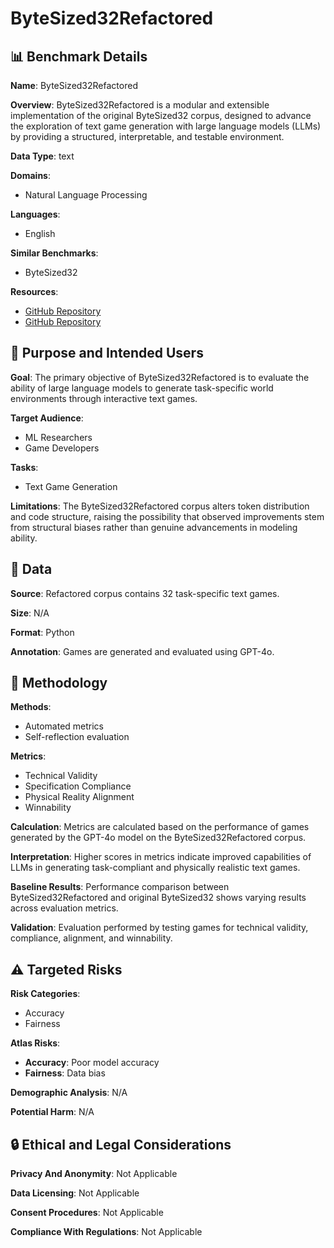 # ByteSized32Refactored

## 📊 Benchmark Details

**Name**: ByteSized32Refactored

**Overview**: ByteSized32Refactored is a modular and extensible implementation of the original ByteSized32 corpus, designed to advance the exploration of text game generation with large language models (LLMs) by providing a structured, interpretable, and testable environment.

**Data Type**: text

**Domains**:
- Natural Language Processing

**Languages**:
- English

**Similar Benchmarks**:
- ByteSized32

**Resources**:
- [GitHub Repository](https://github.com/isle-dev/BYTESIZED32-Refactored)
- [GitHub Repository](https://github.com/cognitiveailab/BYTESIZED32)

## 🎯 Purpose and Intended Users

**Goal**: The primary objective of ByteSized32Refactored is to evaluate the ability of large language models to generate task-specific world environments through interactive text games.

**Target Audience**:
- ML Researchers
- Game Developers

**Tasks**:
- Text Game Generation

**Limitations**: The ByteSized32Refactored corpus alters token distribution and code structure, raising the possibility that observed improvements stem from structural biases rather than genuine advancements in modeling ability.

## 💾 Data

**Source**: Refactored corpus contains 32 task-specific text games.

**Size**: N/A

**Format**: Python

**Annotation**: Games are generated and evaluated using GPT-4o.

## 🔬 Methodology

**Methods**:
- Automated metrics
- Self-reflection evaluation

**Metrics**:
- Technical Validity
- Specification Compliance
- Physical Reality Alignment
- Winnability

**Calculation**: Metrics are calculated based on the performance of games generated by the GPT-4o model on the ByteSized32Refactored corpus.

**Interpretation**: Higher scores in metrics indicate improved capabilities of LLMs in generating task-compliant and physically realistic text games.

**Baseline Results**: Performance comparison between ByteSized32Refactored and original ByteSized32 shows varying results across evaluation metrics.

**Validation**: Evaluation performed by testing games for technical validity, compliance, alignment, and winnability.

## ⚠️ Targeted Risks

**Risk Categories**:
- Accuracy
- Fairness

**Atlas Risks**:
- **Accuracy**: Poor model accuracy
- **Fairness**: Data bias

**Demographic Analysis**: N/A

**Potential Harm**: N/A

## 🔒 Ethical and Legal Considerations

**Privacy And Anonymity**: Not Applicable

**Data Licensing**: Not Applicable

**Consent Procedures**: Not Applicable

**Compliance With Regulations**: Not Applicable
